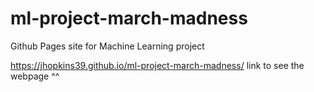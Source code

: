 # ml-project-march-madness
Github Pages site for Machine Learning project

https://jhopkins39.github.io/ml-project-march-madness/ 
link to see the webpage ^^

